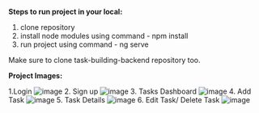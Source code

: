 **Steps to run project in your local:**
1. clone repository
2. install node modules using command - npm install
3. run project using command - ng serve

Make sure to clone task-building-backend repository too.

   
**Project Images:**

1.Login
![image](https://github.com/anupamay1/task-building-frontend/assets/36818409/f0c03a49-e2a5-44b3-8a04-7f0edd79133f)
2. Sign up
![image](https://github.com/anupamay1/task-building-frontend/assets/36818409/1c133a73-0a21-4887-848f-f00f80c61257)
3. Tasks Dashboard
![image](https://github.com/anupamay1/task-building-frontend/assets/36818409/95231375-9d54-48cc-ad00-dac01a5e58d8)
4. Add Task
![image](https://github.com/anupamay1/task-building-frontend/assets/36818409/5327d576-1b00-40b9-8a77-581b8a6c4ab6)
5. Task Details
![image](https://github.com/anupamay1/task-building-frontend/assets/36818409/0a0ba380-b07e-4c81-b598-127acd875659)
6. Edit Task/ Delete Task
![image](https://github.com/anupamay1/task-building-frontend/assets/36818409/aba4a093-c8ab-43b9-9931-8a081391fa84)








